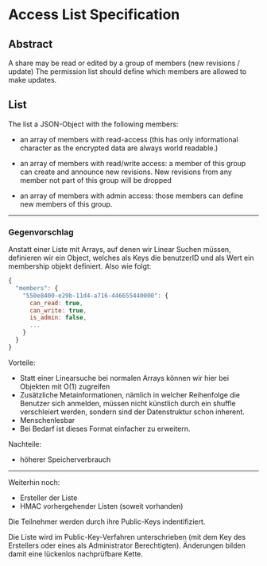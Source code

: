 # Access List Specification

## Abstract

A share may be read or edited by a group of members (new revisions / update)
The permission list should define which members are allowed to make updates.

## List

The list a JSON-Object with the following members:

* an array of members with read-access (this has only informational character as the encrypted data are always world readable.)

* an array of members with read/write access: a member of this group can create and announce new revisions. New revisions from any member not part of this group will be dropped

* an array of members with admin access: those members can define new members of this group.

***


### Gegenvorschlag

Anstatt einer Liste mit Arrays, auf denen wir Linear Suchen müssen, definieren wir ein Object, welches als Keys die benutzerID und als Wert ein membership objekt definiert. Also wie folgt:

```javascript
{
  "members": {
    "550e8400-e29b-11d4-a716-446655440000": {
      can_read: true,
      can_write: true,
      is_admin: false,
      ...
    }
  }
}
```

Vorteile:
* Statt einer Linearsuche bei normalen Arrays können wir hier bei Objekten mit O(1) zugreifen
* Zusätzliche Metainformationen, nämlich in welcher Reihenfolge die Benutzer sich anmelden, müssen nicht künstlich durch ein shuffle verschleiert werden, sondern sind der Datenstruktur schon inherent.
* Menschenlesbar
* Bei Bedarf ist dieses Format einfacher zu erweitern.

Nachteile:
* höherer Speicherverbrauch

***

Weiterhin noch:

* Ersteller der Liste
* HMAC vorhergehender Listen (soweit vorhanden)

Die Teilnehmer werden durch ihre Public-Keys indentifiziert.

Die Liste wird im Public-Key-Verfahren unterschrieben (mit dem Key des Erstellers oder eines als Administrator Berechtigten).
Änderungen bilden damit eine lückenlos nachprüfbare Kette.
